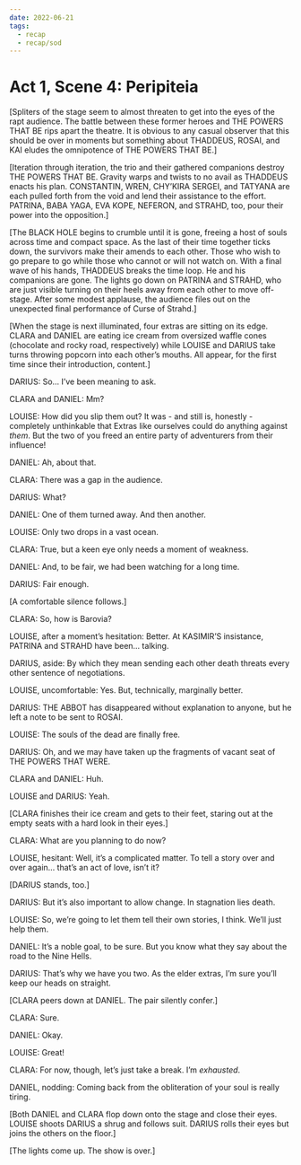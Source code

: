 ```yaml
---
date: 2022-06-21
tags:
  - recap
  - recap/sod
---
```

# Act 1, Scene 4: Peripiteia

[Spliters of the stage seem to almost threaten to get into the eyes of the rapt audience. The battle between these former heroes and THE POWERS THAT BE rips apart the theatre. It is obvious to any casual observer that this should be over in moments but something about THADDEUS, ROSAI, and KAI eludes the omnipotence of THE POWERS THAT BE.]

[Iteration through iteration, the trio and their gathered companions destroy THE POWERS THAT BE. Gravity warps and twists to no avail as THADDEUS enacts his plan. CONSTANTIN, WREN, CHY’KIRA SERGEI, and TATYANA are each pulled forth from the void and lend their assistance to the effort. PATRINA, BABA YAGA, EVA KOPE, NEFERON, and STRAHD, too, pour their power into the opposition.]

[The BLACK HOLE begins to crumble until it is gone, freeing a host of souls across time and compact space. As the last of their time together ticks down, the survivors make their amends to each other. Those who wish to go prepare to go while those who cannot or will not watch on. With a final wave of his hands, THADDEUS breaks the time loop. He and his companions are gone. The lights go down on PATRINA and STRAHD, who are just visible turning on their heels away from each other to move off-stage. After some modest applause, the audience files out on the unexpected final performance of Curse of Strahd.]

[When the stage is next illuminated, four extras are sitting on its edge. CLARA and DANIEL are eating ice cream from oversized waffle cones (chocolate and rocky road, respectively) while LOUISE and DARIUS take turns throwing popcorn into each other’s mouths. All appear, for the first time since their introduction, content.]

DARIUS: So… I’ve been meaning to ask.

CLARA and DANIEL: Mm?

LOUISE: How did you slip them out? It was - and still is, honestly - completely unthinkable that Extras like ourselves could do anything against *them*. But the two of you freed an entire party of adventurers from their influence!

DANIEL: Ah, about that.

CLARA: There was a gap in the audience.

DARIUS: What?

DANIEL: One of them turned away. And then another.

LOUISE: Only two drops in a vast ocean.

CLARA: True, but a keen eye only needs a moment of weakness.

DANIEL: And, to be fair, we had been watching for a long time.

DARIUS: Fair enough.

[A comfortable silence follows.]

CLARA: So, how is Barovia?

LOUISE, after a moment’s hesitation: Better. At KASIMIR’S insistance, PATRINA and STRAHD have been… talking.

DARIUS, aside: By which they mean sending each other death threats every other sentence of negotiations.

LOUISE, uncomfortable: Yes. But, technically, marginally better.

DARIUS: THE ABBOT has disappeared without explanation to anyone, but he left a note to be sent to ROSAI.

LOUISE: The souls of the dead are finally free.

DARIUS: Oh, and we may have taken up the fragments of vacant seat of THE POWERS THAT WERE.

CLARA and DANIEL: Huh.

LOUISE and DARIUS: Yeah.

[CLARA finishes their ice cream and gets to their feet, staring out at the empty seats with a hard look in their eyes.]

CLARA: What are you planning to do now?

LOUISE, hesitant: Well, it’s a complicated matter. To tell a story over and over again… that’s an act of love, isn’t it?

[DARIUS stands, too.]

DARIUS: But it’s also important to allow change. In stagnation lies death.

LOUISE: So, we’re going to let them tell their own stories, I think. We’ll just help them.

DANIEL: It’s a noble goal, to be sure. But you know what they say about the road to the Nine Hells.

DARIUS: That’s why we have you two. As the elder extras, I’m sure you’ll keep our heads on straight.

[CLARA peers down at DANIEL. The pair silently confer.]

CLARA: Sure.

DANIEL: Okay.

LOUISE: Great!

CLARA: For now, though, let’s just take a break. I’m *exhausted*.

DANIEL, nodding: Coming back from the obliteration of your soul is really tiring.

[Both DANIEL and CLARA flop down onto the stage and close their eyes. LOUISE shoots DARIUS a shrug and follows suit. DARIUS rolls their eyes but joins the others on the floor.]

[The lights come up. The show is over.]
